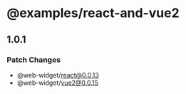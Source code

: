 # @examples/react-and-vue2

## 1.0.1

### Patch Changes

- @web-widget/react@0.0.13
- @web-widget/vue2@0.0.15
